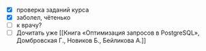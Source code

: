 - [x] проверка заданий курса
- [x] заболел, чётенько
- [ ] к врачу?
- [ ] Дочитать уже [[Книга «Оптимизация запросов в PostgreSQL», Домбровская Г., Новиков Б., Бейликова А.]]